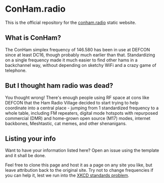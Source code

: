 # ConHam.radio
This is the official repository for the [conham.radio](https://conham.radio) static website.

## What is ConHam?
The ConHam simplex frequency of 146.580 has been in use at DEFCON since at least DC16,
though probably much earlier than that. Standardizing on a single frequency made it much
easier to find other hams in a backchannel way, without depending on sketchy WiFi and
a crazy game of telephone.

## But I thought ham radio was dead?
You thought wrong! There's enough people using RF space at cons like DEFCON that the Ham Radio Village decided to start trying to help coordinate into a central place - jumping from 1 standardized frequency to a whole table, including FM repeaters, digital mode hotspots with repurposed commercial (DMR) and home-grown open source (M17) modes, internet backbones, Meshtastic, cat memes, and other shenanigans.


## Listing your info
Want to have your information listed here? Open an issue using the template and it shall be done.

Feel free to clone this page and host it as a page on any site you like, but leave attribution back to the original site.  Try not to change frequencies if you can help it, lest we run into the [XKCD standards problem](https://xkcd.com/927).
